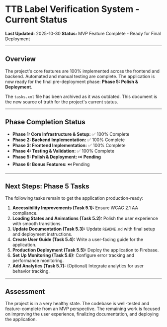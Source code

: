 # TTB Label Verification System - Current Status

**Last Updated:** 2025-10-30
**Status:** MVP Feature Complete - Ready for Final Deployment

---

## Overview

The project's core features are 100% implemented across the frontend and backend. Automated and manual testing are complete. The application is now ready for the final pre-deployment phase: **Phase 5: Polish & Deployment**.

The `tasks.xml` file has been archived as it was outdated. This document is the new source of truth for the project's current status.

---

## Phase Completion Status

- **Phase 1: Core Infrastructure & Setup:** ✅ 100% Complete
- **Phase 2: Backend Implementation:** ✅ 100% Complete
- **Phase 3: Frontend Implementation:** ✅ 100% Complete
- **Phase 4: Testing & Validation:** ✅ 100% Complete
- **Phase 5: Polish & Deployment:** ⏭️ **Pending**
- **Phase 6: Bonus Features:** ⏭️ Pending

---

## Next Steps: Phase 5 Tasks

The following tasks remain to get the application production-ready:

1.  **Accessibility Improvements (Task 5.1):** Ensure WCAG 2.1 AA compliance.
2.  **Loading States and Animations (Task 5.2):** Polish the user experience with smooth transitions.
3.  **Update Documentation (Task 5.3):** Update `README.md` with final setup and deployment instructions.
4.  **Create User Guide (Task 5.4):** Write a user-facing guide for the application.
5.  **Production Deployment (Task 5.5):** Deploy the application to Firebase.
6.  **Set Up Monitoring (Task 5.6):** Configure error tracking and performance monitoring.
7.  **Add Analytics (Task 5.7):** (Optional) Integrate analytics for user behavior tracking.

---

## Assessment

The project is in a very healthy state. The codebase is well-tested and feature-complete from an MVP perspective. The remaining work is focused on improving the user experience, finalizing documentation, and deploying the application.
